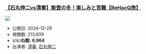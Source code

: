 ### [【石丸伸二vs清春】能登の冬！楽しみと苦難【ReHacQ旅】](https://www.youtube.com/watch?v=EwZ1ItLXhk8)
[![](https://img.youtube.com/vi/EwZ1ItLXhk8/sddefault.jpg)](https://www.youtube.com/watch?v=EwZ1ItLXhk8)
-   公開日: 2024-12-29
-   視聴数: 213,609
-   **いいね数: 6,964**
-   出演者: [清春](/rehacq_fan/people/清春 "wikilink"), [石丸伸二](/rehacq_fan/people/石丸伸二 "wikilink")
